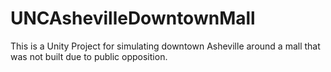 # UNCAshevilleDowntownMall
This is a Unity Project for simulating downtown Asheville around a mall that was not built due to public opposition.
